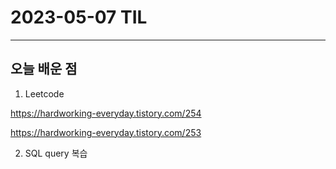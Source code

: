 # 2023-05-07 TIL

---

## 오늘 배운 점

1. Leetcode

https://hardworking-everyday.tistory.com/254


https://hardworking-everyday.tistory.com/253

2. SQL query 복습
